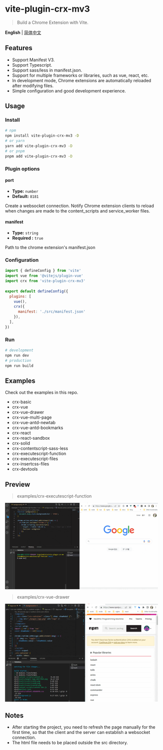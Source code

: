 
# vite-plugin-crx-mv3

> Build a Chrome Extension with Vite.

**English** | [简体中文](./README.zh_CN.md)

## Features

+ Support Manifest V3.
+ Support Typescript.
+ Support sass/less in manifest.json.
+ Support for multiple frameworks or libraries, such as vue, react, etc.
+ In development mode, Chrome extensions are automatically reloaded after modifying files.
+ Simple configuration and good development experience.

## Usage
### Install

```bash
# npm
npm install vite-plugin-crx-mv3 -D
# or yarn
yarn add vite-plugin-crx-mv3 -D
# or pnpm
pnpm add vite-plugin-crx-mv3 -D
```
### Plugin options

#### port

- **Type:** `number`
- **Default:** `8181`

Create a websocket connection. Notify Chrome extension clients to reload when changes are made to the content_scripts and service_worker files.

#### manifest

- **Type:** `string`
- **Required :** `true`

Path to the chrome extension's manifest.json

### Configuration

```js
import { defineConfig } from 'vite'
import vue from '@vitejs/plugin-vue'
import crx from 'vite-plugin-crx-mv3'

export default defineConfig({
  plugins: [
    vue(),
    crx({
      manifest: './src/manifest.json'
    }),
  ],
})
```

### Run

```bash
# development
npm run dev
# production
npm run build
```

## Examples
Check out the examples in this repo.

+ crx-basic
+ crx-vue
+ crx-vue-drawer
+ crx-vue-multi-page
+ crx-vue-antd-newtab
+ crx-vue-antd-bookmarks
+ crx-react
+ crx-react-sandbox
+ crx-solid
+ crx-contentscript-sass-less
+ crx-executescript-function
+ crx-executescript-files
+ crx-insertcss-files
+ crx-devtools

## Preview
> examples/crx-executescript-function

<img src="./docs/change_page_backgroundcolor.gif" width="1000">

> examples/crx-vue-drawer

<img src="./docs/content_script_drawer.gif" width="1000">

## Notes
+ After starting the project, you need to refresh the page manually for the first time, so that the client and the server can establish a websocket connection.
+ The html file needs to be placed outside the src directory.
